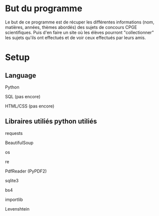 # But du programme

Le but de ce programme est de récuper les différentes informations (nom, matières, années, thèmes abordés) des sujets de concours CPGE scientifiques.
Puis d'en faire un site où les élèves pourront "collectionner" les sujets qu'ils ont effectués et de voir ceux effectués par leurs amis.

# Setup

## Language

Python

SQL (pas encore)

HTML/CSS (pas encore)


## Libraires utiliés python utiliés

requests

BeautifulSoup

os

re

PdfReader (PyPDF2)

sqlite3

bs4

importlib

Levenshtein

